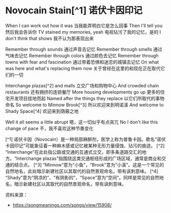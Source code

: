 # Novocain Stain[^1] 诺伏卡因印记

When I can work out how it was
当我能弄明白它是怎么回事
Then I'll tell you
然后我会告诉你
TV stained my memories, yeah
电视玷污了我的记忆，是的
I don't think that shows
我不认为那表现出来

Remember through sounds
通过声音去记忆
Remember through smells
通过气味去记忆
Remember through colors
通过颜色去记忆
Remember through towns with fear and fascination
通过带着恐惧和迷恋的城镇去记忆
On what was here and what's replacing them now
关于曾经在这里的和现在正在取代它们的一切

Interchange plazas[^2] and malls
立交广场和购物中心
And crowded chain restaurants
还有拥挤的连锁餐厅
More housing developments go up
更多的住宅开发项目拔地而起
Named after the things they replace
以它们所取代的事物命名
So welcome to Minnow Brook[^3]
所以欢迎来到明诺溪
And welcome to Shady Space[^4]
欢迎来到荫蔽之地

Well it all seems a little abrupt
嗯，这一切似乎有点突兀
No I don't like this change of pace
不，我不喜欢这种节奏变化

[^1] 诺伏卡因（Novocain）是一种局部麻醉剂，医学上称为普鲁卡因。歌名“诺伏卡因印记”可能象征着一种麻木感或记忆被某种无形力量侵蚀、玷污的痕迹。
[^2] “Interchange”在此处指公路或交通的互通式立交，即多条道路交汇的地方。“Interchange plazas”指围绕这类交通枢纽形成的广场区域，通常是商业和交通的结合点。
[^3] “Minnow”意为“小鱼”，“Brook”意为“小溪”。这是一个常见的自然地名，此处暗示新建社区以其取代的自然景观命名，带有讽刺意味。
[^4] “Shady”意为“阴凉的”、“有阴影的”，“Space”意为“空间”。同样是常见的自然地名，暗示新建社区以其取代的自然景观命名，带有讽刺意味。


资料来源：
- https://songmeanings.com/songs/view/15908/
